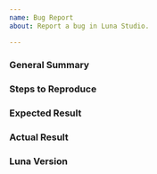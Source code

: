 ```yaml
---
name: Bug Report
about: Report a bug in Luna Studio.

---
```

<!--
Please ensure that you are running the latest version of Luna Studio before reporting the bug! It may have been fixed since.
-->

### General Summary
<!--
- Please include a high-level description of your bug here.
-->

### Steps to Reproduce
<!--
Please list the reproduction steps for your bug. For example:

1. Create a new project.
2. Add some code.
3. Undo.
-->

### Expected Result
<!--
- A description of the results you expected from the reproduction steps.
-->

### Actual Result
<!--
- A description of what actually happens when you run these steps.
- Please include any error output if relevant.
-->

### Luna Version
<!--
- Please include the output of `luna-studio --version`.
-->

